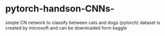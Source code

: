 # pytorch-handson-CNNs-
simple CN network to classify between cats and dogs (pytorch)
dataset is created by microsoft and can be downloaded form kaggle

